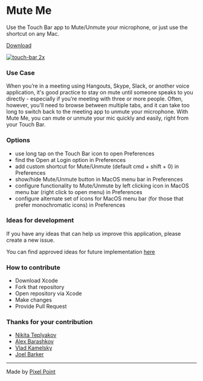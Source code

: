 # Mute Me
Use the Touch Bar app to Mute/Unmute your microphone, or just use the shortcut on any Mac.

[Download](https://muteme.pivrous.wtf/)

[![touch-bar 2x](https://cloud.githubusercontent.com/assets/2697570/26759775/a67c47e2-4921-11e7-8f71-53b197b5e893.jpg)](https://muteme.pivrous.wtf/)

### Use Case

When you’re in a meeting using Hangouts, Skype, Slack, or another voice application, it's good practice to stay on mute until someone speaks to you directly - especially if you’re meeting with three or more people. Often, however, you'll need to browse between multiple tabs, and it can take too long to switch back to the meeting app to unmute your microphone. With Mute Me, you can mute or unmute your mic quickly and easily, right from your Touch Bar.

### Options
- use long tap on the Touch Bar icon to open Preferences
- find the Open at Login option in Preferences
- add custom shortcut for Mute/Unmute (default cmd + shift + 0) in Preferences
- show/hide Mute/Unmute button in MacOS menu bar in Preferences
- configure functionality to Mute/Unmute by left clicking icon in MacOS menu bar (right click to open menu) in Preferences
- configure alternate set of icons for MacOS menu bar (for those that prefer monochromatic icons) in Preferences

### Ideas for development 
If you have any ideas that can help us improve this application, please create a new issue.

You can find approved ideas for future implementation [here](https://github.com/pixel-point/mute-me/projects/1)

### How to contribute

- Download Xcode
- Fork that repository
- Open repository via Xcode
- Make changes
- Provide Pull Request

### Thanks for your contribution
- [Nikita Teplyakov](https://github.com/tplkn)
- [Alex Barashkov](https://github.com/lnikell)
- [Vlad Kamelsky](https://www.facebook.com/vlad.kamelsky)
- [Joel Barker](https://github.com/j-cimb-barker)

---
Made by [Pixel Point](https://pixelpoint.io)
